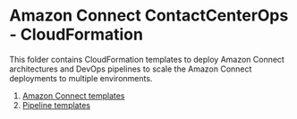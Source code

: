 # Amazon Connect ContactCenterOps - CloudFormation

This folder contains CloudFormation templates to deploy Amazon Connect architectures and DevOps pipelines to scale the Amazon Connect deployments to multiple environments.

1. [Amazon Connect templates](./connect/)
2. [Pipeline templates](./pipeline/)
